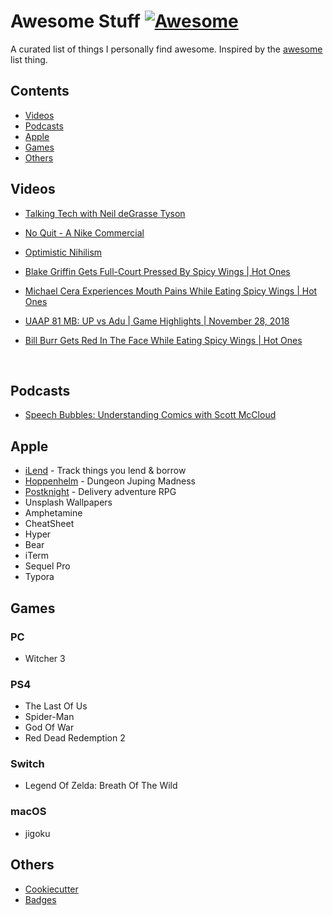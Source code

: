 # Awesome Stuff [![Awesome](https://cdn.rawgit.com/sindresorhus/awesome/d7305f38d29fed78fa85652e3a63e154dd8e8829/media/badge.svg)](https://github.com/sindresorhus/awesome)

A curated list of things I personally find awesome. Inspired by the [awesome](https://github.com/sindresorhus/awesome) list thing.

## Contents

- [Videos](#videos)
- [Podcasts](#podcasts)
- [Apple](#apple)
- [Games](#games)
- [Others](#others)

## Videos

* [Talking Tech with Neil deGrasse Tyson](https://www.youtube.com/watch?v=pqQrL1K0Z5g) 

* [No Quit - A Nike Commercial](https://www.youtube.com/watch?v=oIzBsvHwYr4)

* [Optimistic Nihilism](https://www.youtube.com/watch?v=MBRqu0YOH14)

* [Blake Griffin Gets Full-Court Pressed By Spicy Wings | Hot Ones](https://www.youtube.com/watch?v=41iUdhFi8Gs)

* [Michael Cera Experiences Mouth Pains While Eating Spicy Wings | Hot Ones](https://www.youtube.com/watch?v=uBJq-XCP27c) 

* [UAAP 81 MB: UP vs Adu | Game Highlights | November 28, 2018](https://www.youtube.com/watch?v=hTcM0X4SY4w&fbclid=IwAR12CsHawYmwfw8P3P49wtZJmdr8KASxAqBPBNzCtTRqP1OQ8AsGXw0U2V8)

* [Bill Burr Gets Red In The Face While Eating Spicy Wings | Hot Ones](https://www.youtube.com/watch?v=8Lvrikv6oPs)

  ​

## Podcasts

* [Speech Bubbles: Understanding Comics with Scott McCloud](https://99percentinvisible.org/episode/speech-bubbles-understanding-comics-scott-mccloud/)

## Apple

* [iLend](https://itunes.apple.com/us/app/ilend/id1302226713?mt=8) - Track things you lend & borrow
* [Hoppenhelm](https://itunes.apple.com/us/app/hoppenhelm/id1242227872?mt=8) - Dungeon Juping Madness
* [Postknight](https://itunes.apple.com/us/app/postknight/id1093714835?mt=8) - Delivery adventure RPG
* Unsplash Wallpapers
* Amphetamine
* CheatSheet
* Hyper
* Bear
* iTerm
* Sequel Pro
* Typora

## Games
### PC
* Witcher 3

### PS4
* The Last Of Us
* Spider-Man
* God Of War
* Red Dead Redemption 2

### Switch
* Legend Of Zelda: Breath Of The Wild

### macOS
* jigoku

## Others

* [Cookiecutter](https://github.com/audreyr/cookiecutter)
* [Badges](https://shields.io/#/)

